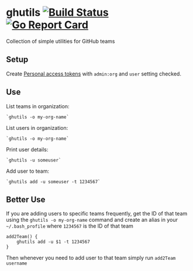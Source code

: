 # ghutils [![Build Status](https://travis-ci.org/mchmarny/ghutils.svg?branch=master)](https://travis-ci.org/mchmarny/ghutils) [![Go Report Card](https://goreportcard.com/badge/github.com/mchmarny/ghutils)](https://goreportcard.com/report/github.com/mchmarny/ghutils)

Collection of simple utilities for GitHub teams

## Setup

Create [Personal access tokens](https://github.com/settings/tokens) with `admin:org` and `user` setting checked.

## Use

List teams in organization:
```shell
`ghutils -o my-org-name`
```

List users in organization:
```shell
`ghutils -o my-org-name`
```

Print user details:
```shell
`ghutils -u someuser`
```

Add user to team:
```shell
`ghutils add -u someuser -t 1234567`
```



## Better Use

If you are adding users to specific teams frequently, get the ID of that
team using the `ghutils -o my-org-name` command and create an alias in
your `~/.bash_profile` where `1234567` is the ID of that team

```shell
add2Team() {
    ghutils add -u $1 -t 1234567
}
```

Then whenever you need to add user to that team simply run `add2Team username`







